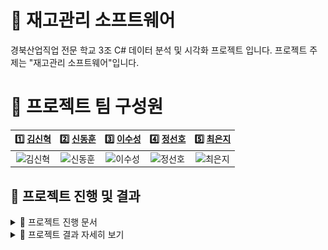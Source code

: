 # 📌 재고관리 소프트웨어

경북산업직업 전문 학교 3조 C# 데이터 분석 및 시각화 프로젝트 입니다. 프로젝트 주제는 "재고관리 소프트웨어"입니다.

# 🎺 프로젝트 팀 구성원

|                                      1️⃣ [김신혁](https://github.com/909ma)                                      |                                    2️⃣ [신동훈](https://github.com/Holorifle)                                     |                                     3️⃣ [이수성](https://github.com/goal6722)                                     |                                      4️⃣ [정선호](https://github.com/QQSUNH)                                      |                                    5️⃣ [최은지](https://github.com/EunjiCh0i)                                     |
| :-------------------------------------------------------------------------------------------------------------: | :--------------------------------------------------------------------------------------------------------------: | :--------------------------------------------------------------------------------------------------------------: | :--------------------------------------------------------------------------------------------------------------: | :--------------------------------------------------------------------------------------------------------------: |
| <img src="https://avatars.githubusercontent.com/u/90695479" width="70px" height="" title="" alt="김신혁"></img> | <img src="https://avatars.githubusercontent.com/u/126536957" width="70px" height="" title="" alt="신동훈"></img> | <img src="https://avatars.githubusercontent.com/u/126537110" width="70px" height="" title="" alt="이수성"></img> | <img src="https://avatars.githubusercontent.com/u/126537093" width="70px" height="" title="" alt="정선호"></img> | <img src="https://avatars.githubusercontent.com/u/125620422" width="70px" height="" title="" alt="최은지"></img> |

## 📑 프로젝트 진행 및 결과

<details>
    <summary>📁 프로젝트 진행 문서</summary>
   
## 요구사항 정의서
<img src="./기타/요구사항 정의서/요구사항 정의서.JPG" width="100%" height="" title="" alt="요구사항 정의서"></img>

## 테이블 정의서

<img src="./기타/테이블 정의서/테이블 정의서.jpg" width="100%" height="" title="" alt="테이블정의서"></img>

---

</details>

<details>
    <summary>📁 프로젝트 결과 자세히 보기</summary>

## 입고 및 출고  

<img src="./제출 파일 관리/결과 화면/gif/1~3 통합.gif" width="100%" height="" title="" alt="Inventory"></img> <br>
입고 및 출고 화면입니다.
<br><br>

## 통계

<img src="./제출 파일 관리/결과 화면/gif/4.gif" width="100%" height="" title="" alt="chart"></img> <br>
통계 화면입니다.  
<br><br>

## 최저가 검색

<img src="./제출 파일 관리/결과 화면/gif/5.gif" width="100%" height="" title="" alt="api"></img> <br>
네이버 API를 활용한 최저가 검색입니다.  
<br><br>

## 재고 라벨링

<img src="./제출 파일 관리/결과 화면/gif/6.gif" width="100%" height="" title="" alt="QRCode"></img> <br>
QR코드를 생성하고 DB에 저장하는 화면입니다.
<br><br>

<img src="./제출 파일 관리/결과 화면/gif/7.gif" width="100%" height="" title="" alt="QRCode"></img> <br>
QR코드를 읽어와 정보를 보여줍니다.
<br><br>

## 상품 검색

<img src="./제출 파일 관리/결과 화면/gif/8.gif" width="100%" height="" title="" alt="Search"></img> <br>
Inventory 테이블의 재고 목록에서 키워드로 검색합니다.
<br><br>

## 구매

<img src="./제출 파일 관리/결과 화면/gif/9.gif" width="100%" height="" title="" alt="Purchase"></img> <br>
구매하고 로그를 남기는 화면입니다.  
<br><br>


</details>
